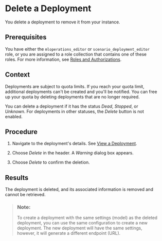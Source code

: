 <!-- loio6c07132751534c5288c29466b5d38f2c -->

# Delete a Deployment

You delete a deployment to remove it from your instance.



<a name="loio6c07132751534c5288c29466b5d38f2c__prereq_h3l_bsb_wxb"/>

## Prerequisites

You have either the `mloperations_editor` or `scenario_deployment_editor` role, or you are assigned to a role collection that contains one of these roles. For more information, see [Roles and Authorizations](https://help.sap.com/docs/ai-launchpad/sap-ai-launchpad/roles-and-authorizations).



<a name="loio6c07132751534c5288c29466b5d38f2c__context_nwp_bsb_wxb"/>

## Context

Deployments are subject to quota limits. If you reach your quota limit, additional deployments can't be created and you'll be notified. You can free up your quota by deleting deployments that are no longer required.

You can delete a deployment if it has the status *Dead*, *Stopped*, or *Unknown*. For deployments in other statuses, the *Delete* button is not enabled.



<a name="loio6c07132751534c5288c29466b5d38f2c__steps_zx5_bsb_wxb"/>

## Procedure

1.  Navigate to the deployment's details. See [View a Deployment](https://help.sap.com/docs/AI_LAUNCHPAD/92d77f26188e4582897b9106b9cb72e0/d6f793e11145488daac3d1b7229a052a.html).

2.  Choose *Delete* in the header. A *Warning* dialog box appears.

3.  Choose *Delete* to confirm the deletion.




<a name="loio6c07132751534c5288c29466b5d38f2c__result_ldz_bsb_wxb"/>

## Results

The deployment is deleted, and its associated information is removed and cannot be retrieved.

> ### Note:  
> To create a deployment with the same settings \(model\) as the deleted deployment, you can use the same configuration to create a new deployment. The new deployment will have the same settings, however, it will generate a different endpoint \(URL\).


